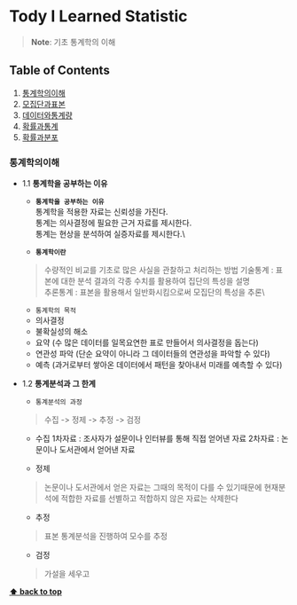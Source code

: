 # Tody I Learned Statistic

> **Note**: 기초 통계학의 이해


## Table of Contents

  1. [통계학의이해](#통계학의이해)
  1. [모집단과표본](#모집단과표본)
  1. [데이터와통계량](#데이터와통계량)
  1. [확률과통계](#확률과통계)
  1. [확률과분포](#확률과분포)

  
  
### 통계학의이해
  - 1.1 **통계학을 공부하는 이유**
    - **`통계학을 공부하는 이유`**\
     통계학을 적용한 자료는 신뢰성을 가진다.\
     통계는 의사결정에 필요한 근거 자료를 제시한다.\
     통계는 현상을 분석하여 실증자료를 제시한다.\
    
    - **`통계학이란`**
     > 수량적인 비교를 기초로 많은 사실을 관찰하고 처리하는 방법
     기술통계 : 표본에 대한 분석 결과의 각종 수치를 활용하여 집단의 특성을 설명\
     추론통계 : 표본을 활용해서 일반화시킴으로써 모집단의 특성을 추론\
    
    - `통계학의 목적`
    - 의사결정 
    - 불확실성의 해소 
    - 요약 (수 많은 데이터를 일목요연한 표로 만들어서 의사결정을 돕는다)
    - 연관성 파악 (단순 요약이 아니라 그 데이터들의 연관성을 파악할 수 있다)
    - 예측 (과거로부터 쌓아온 데이터에서 패턴을 찾아내서 미래를 예측할 수 있다)
    
  - 1.2 **통계분석과 그 한계**
    - `통계분석의 과정`
    > 수집 -> 정제 -> 추정 -> 검정
    - 수집
    1차자료 : 조사자가 설문이나 인터뷰를 통해 직접 얻어낸 자료
    2차자료 : 논문이나 도서관에서 얻어낸 자료
    
    - 정제
    > 논문이나 도서관에서 얻은 자료는 그때의 목적이 다를 수 있기때문에 현재분석에 적합한 자료를 선별하고 적합하지 않은 자료는 삭제한다
    
    - 추정
    > 표본 통계분석을 진행하여 모수를 추정
    
    - 검정
    > 가설을 세우고
    
**[⬆ back to top](#table-of-contents)**
